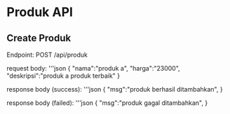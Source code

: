 # Produk API

## Create Produk
Endpoint: POST /api/produk

request body:
'''json
{
    "nama":"produk a",
    "harga":"23000",
    "deskripsi":"produk a produk terbaik"
}


response body (success):
'''json
{
    "msg":"produk berhasil ditambahkan",
}

response body (failed):
'''json
{
    "msg":"produk gagal ditambahkan",
}